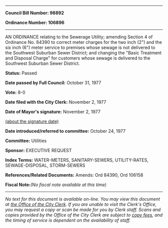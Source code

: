 

********

**Council Bill Number: 98892**
   
**Ordinance Number: 106896**
********

 AN ORDINANCE relating to the Sewerage Utility; amending Section 4 of Ordinance No. 84390 to correct meter charges for the two inch (2") and the six inch (6") meter service to premises whose sewage is not delivered to the Southwest Suburban Sewer District; and changing the "Basic Treatment and Disposal Charge" for customers whose sewage is delivered to the Southwest Suburban Sewer District.

**Status:** Passed
   
**Date passed by Full Council:** October 31, 1977
   
**Vote:** 8-0
   
**Date filed with the City Clerk:** November 2, 1977
   
**Date of Mayor's signature:** November 2, 1977
   
[(about the signature date)](/~public/approvaldate.htm)
   
   
   
**Date introduced/referred to committee:** October 24, 1977
   
**Committee:** Utilities
   
**Sponsor:** EXECUTIVE REQUEST
   
   
**Index Terms:** WATER-METERS, SANITARY-SEWERS, UTILITY-RATES, SEWAGE-DISPOSAL, STORM-SEWERS

**References/Related Documents:** Amends: Ord 84390, Ord 106158

**Fiscal Note:**_(No fiscal note available at this time)_
********

_No text for this document is available on-line. You may view this document at [the Office of the City Clerk](http://www.seattle.gov/leg/clerk/contactUs.htm). If you are unable to visit the Clerk's Office, you may request a copy or scan be made for you by Clerk staff. Scans and copies provided by the Office of the City Clerk are subject to [copy fees](http://clerk.seattle.gov/~public/clerkfees.htm), and the timing of service is dependent on the availability of staff._

